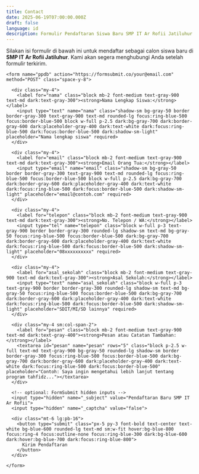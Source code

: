 ```yaml
---
title: Contact
date: 2025-06-19T07:00:00.000Z
draft: false
language: id
description: Formulir Pendaftaran Siswa Baru SMP IT Ar Rofii Jatiluhur
---
```


<!-- @format -->

<section class="lg:pb-24">
  <div class="max-w-screen-md px-4 mx-auto">
    <p class="mb-8 font-light text-center text-gray-500 lg:mb-16 dark:text-gray-400 sm:text-xl">
      Silakan isi formulir di bawah ini untuk mendaftar sebagai calon siswa baru di <strong>SMP IT Ar Rofii Jatiluhur</strong>. Kami akan segera menghubungi Anda setelah formulir terkirim.
    </p>
    
    <form name="ppdb" action="https://formsubmit.co/your@email.com" method="POST" class="space-y-8">
      
      <div class="my-4">
        <label for="nama" class="block mb-2 font-medium text-gray-900 text-md dark:text-gray-300"><strong>Nama Lengkap Siswa:</strong></label>
        <input type="text" name="nama" class="shadow-sm bg-gray-50 border border-gray-300 text-gray-900 text-md rounded-lg focus:ring-blue-500 focus:border-blue-500 block w-full p-2.5 dark:bg-gray-700 dark:border-gray-600 dark:placeholder-gray-400 dark:text-white dark:focus:ring-blue-500 dark:focus:border-blue-500 dark:shadow-sm-light" placeholder="Nama lengkap siswa" required>
      </div>

      <div class="my-4">
        <label for="email" class="block mb-2 font-medium text-gray-900 text-md dark:text-gray-300"><strong>Email Orang Tua:</strong></label>
        <input type="email" name="email" class="shadow-sm bg-gray-50 border border-gray-300 text-gray-900 text-md rounded-lg focus:ring-blue-500 focus:border-blue-500 block w-full p-2.5 dark:bg-gray-700 dark:border-gray-600 dark:placeholder-gray-400 dark:text-white dark:focus:ring-blue-500 dark:focus:border-blue-500 dark:shadow-sm-light" placeholder="email@contoh.com" required>
      </div>

      <div class="my-4">
        <label for="telepon" class="block mb-2 font-medium text-gray-900 text-md dark:text-gray-300"><strong>No. Telepon / WA:</strong></label>
        <input type="tel" name="telepon" class="block w-full p-3 text-gray-900 border border-gray-300 rounded-lg shadow-sm text-md bg-gray-50 focus:ring-blue-500 focus:border-blue-500 dark:bg-gray-700 dark:border-gray-600 dark:placeholder-gray-400 dark:text-white dark:focus:ring-blue-500 dark:focus:border-blue-500 dark:shadow-sm-light" placeholder="08xxxxxxxxxx" required>
      </div>

      <div class="my-4">
        <label for="asal_sekolah" class="block mb-2 font-medium text-gray-900 text-md dark:text-gray-300"><strong>Asal Sekolah:</strong></label>
        <input type="text" name="asal_sekolah" class="block w-full p-3 text-gray-900 border border-gray-300 rounded-lg shadow-sm text-md bg-gray-50 focus:ring-blue-500 focus:border-blue-500 dark:bg-gray-700 dark:border-gray-600 dark:placeholder-gray-400 dark:text-white dark:focus:ring-blue-500 dark:focus:border-blue-500 dark:shadow-sm-light" placeholder="SDIT/MI/SD lainnya" required>
      </div>

      <div class="my-4 sm:col-span-2">
        <label for="pesan" class="block mb-2 font-medium text-gray-900 text-md dark:text-gray-400"><strong>Pesan atau Catatan Tambahan:</strong></label>
        <textarea id="pesan" name="pesan" rows="5" class="block p-2.5 w-full text-md text-gray-900 bg-gray-50 rounded-lg shadow-sm border border-gray-300 focus:ring-blue-500 focus:border-blue-500 dark:bg-gray-700 dark:border-gray-600 dark:placeholder-gray-400 dark:text-white dark:focus:ring-blue-500 dark:focus:border-blue-500" placeholder="Contoh: Saya ingin mengetahui lebih lanjut tentang program tahfidz..."></textarea>
      </div>

      <!-- optional: FormSubmit hidden inputs -->
      <input type="hidden" name="_subject" value="Pendaftaran Baru SMP IT Ar Rofii">
      <input type="hidden" name="_captcha" value="false">

      <div class="mt-6 lg:pb-16">
        <button type="submit" class="px-5 py-3 font-bold text-center text-white bg-blue-600 rounded-lg text-md sm:w-fit hover:bg-blue-800 focus:ring-4 focus:outline-none focus:ring-blue-300 dark:bg-blue-600 dark:hover:bg-blue-700 dark:focus:ring-blue-800">
          Kirim Pendaftaran
        </button>
      </div>
      
    </form>
  </div>
</section>

